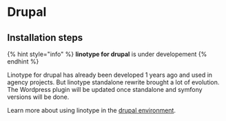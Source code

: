 # Drupal

## Installation steps

{% hint style="info" %}
**linotype for drupal** is under developement
{% endhint %}

Linotype for drupal has already been developed 1 years ago and used in agency projects. But linotype standalone rewrite brought a lot of evolution. The Wordpress plugin will be updated once standalone and symfony versions will be done. 

Learn more about using linotype in the [drupal environment](../environement/drupal.md).

